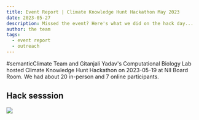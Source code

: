 ```yaml
---
title: Event Report | Climate Knowledge Hunt Hackathon May 2023
date: 2023-05-27
description: Missed the event? Here's what we did on the hack day...
author: the team
tags:
  - event report
  - outreach
---
```


#semanticClimate Team and Gitanjali Yadav's Computational Biology Lab hosted Climate Knowledge Hunt Hackathon on 2023-05-19 at NII Board Room. We had about 20 in-person and 7 online participants. 


## Hack sesssion
<img src = /p/en/posts/assets/semanticClimate_breakout_01.jpeg>